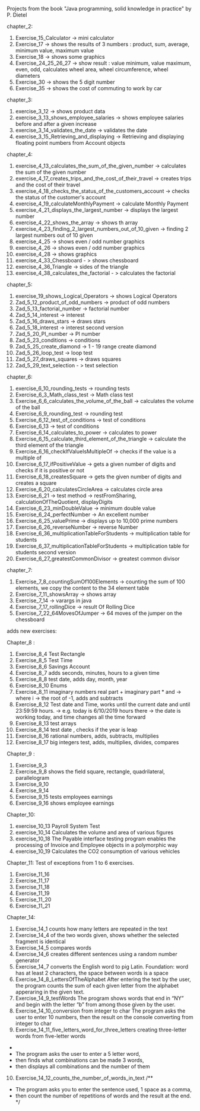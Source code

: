 Projects from the book "Java programming, solid knowledge in practice" by P. Dietel

chapter_2:
1. Exercise_15_Calculator -> mini calculator
2. Exercise_17 -> shows the results of 3 numbers : 
product,
sum,
average,
minimum value, maximum value
2. Exercise_18 -> shows some graphics
3. Exercise_24_25_26_27 -> show result :
value minimum, value maximum, even, odd, calculates wheel area, wheel circumference, wheel diameters
4. Exercise_30 -> shows the 5 digit number
5. Exercise_35 -> shows the cost of commuting to work by car

chapter_3:
1. exercise_3_12 -> shows product data
2. exercise_3_13_shows_employee_salaries -> shows employee salaries before and after a given increase
3. exercise_3_14_validates_the_date -> validates the date
4. exercise_3_15_Retrieving_and_displaying -> Retrieving and displaying floating point numbers from Account objects

chapter_4:
1. exercise_4_13_calculates_the_sum_of_the_given_number -> calculates the sum of the given number
2. exercise_4_17_creates_trips_and_the_cost_of_their_travel -> creates trips and the cost of their travel
3. exercise_4_18_checks_the_status_of_the_customers_account -> checks the status of the customer's account
4. exercise_4_19_calculateMonthlyPayment -> calculate Monthly Payment 
5. exercise_4_21_displays_the_largest_number -> displays the largest number
6. exercise_4_22_shows_the_array -> shows th array
7. exercise_4_23_finding_2_largest_numbers_out_of_10_given -> finding 2 largest numbers out of 10 given
8. exercise_4_25 -> shows even / odd number graphics
9. exercise_4_26 -> shows even / odd number graphics
10. exercise_4_28 -> shows graphics
11. exercise_4_33_Chessboard - > shows chessboard
12. exercise_4_36_Triangle -> sides of the triangle
13. exercise_4_38_calculates_the_factorial - > calculates the factorial

chapter_5:
1. exercise_19_shows_Logical_Operators -> shows Logical Operators
2. Zad_5_12_product_of_odd_numbers -> product of odd numbers
3. Zad_5_13_factorial_number -> factorial number
4. Zad_5_14_interest -> interest
5. Zad_5_16_draws_stars -> draws stars
6. Zad_5_18_interest -> interest second version
7. Zad_5_20_PI_number -> PI number
8. Zad_5_23_conditions -> conditions
10. Zad_5_25_create_diamond -> 1 - 19 range create diamond
11. Zad_5_26_loop_test -> loop test
12. Zad_5_27_draws_squares -> draws squares
13. Zad_5_29_text_selection - > text selection

chapter_6:
1. exercise_6_10_rounding_tests -> rounding tests
2. Exercise_6_3_Math_class_test -> Math class test
3. Exercise_6_6_calculates_the_volume_of_the_ball -> calculates the volume of the ball
4. Exercise_6_9_rounding_test -> rounding test
5. Exercise_6_12_test_of_conditions -> test of conditions
6. Exercise_6_13 -> test of conditions
7. Exercise_6_14_calculates_to_power -> calculates to power
8. Exercise_6_15_calculate_third_element_of_the_triangle -> calculate the third element of the triangle
9. Exercise_6_16_checkIfValueIsMultipleOf -> checks if the value is a multiple of
10. Exercise_6_17_ifPositiveValue -> gets a given number of digits and checks if it is positive or not
11. Exercise_6_18_createsSquare -> gets the given number of digits and creates a square
12. Exercise_6_20_calculatesCircleArea -> calculates circle area
13. Exercise_6_21 -> test method -> restFromSharing, calculationOfTheQuotient, displayDigits
14. Exercise_6_23_minDoubleValue -> minimum double value
15. Exercise_6_24_perfectNumber -> An excellent number
16. Exercise_6_25_valuePrime -> displays up to 10,000 prime numbers
17. Exercise_6_26_reverseNumber -> reverse Number
18. Exercise_6_36_multiplicationTableForStudents -> multiplication table for students
19. Exercise_6_37_multiplicationTableForStudents -> multiplication table for students second version
20. Exercise_6_27_greatestCommonDivisor -> greatest common divisor

chapter_7:
1. Exercise_7_8_countingSumOf100Elements -> counting the sum of 100 elements, we copy the content to the 34 element table
2. Exercise_7_11_showsArray -> shows array
3. Exercise_7_14 -> varargs in java
4. Exercise_7_17_rollingDice -> result Of Rolling Dice
5. Exercise_7_22_64MovesOfJumper -> 64 moves of the jumper on the chessboard

adds new exercises:

Chapter_8 :
1. Exercise_8_4 Test Rectangle
2. Exercise_8_5 Test Time
3. Exercise_8_6 Savings Account
4. Exercise_8_7 adds seconds, minutes, hours to a given time
5. Exercise_8_8 test date, adds day, month, year
6. Exercise_8_10 Enums
7. Exercise_8_11 imaginary numbers real part + imaginary part * and -> where i -> the root of -1, adds and subtracts
8. Exercise_8_12 Test date and Time, works until the current date and until 23:59:59 hours. -> e.g. today is 6/10/2019 hours there -> the date is working today, and time changes all the time forward
9. Exercise_8_13 test arrays
10. Exercise_8_14 test date , checks if the year is leap
11. Exercise_8_16 rational numbers, adds, subtracts, multiplies
12. Exercise_8_17 big integers test, adds, multiplies, divides, compares

Chapter_9 : 
1. Exercise_9_3
2. Exercise_9_8 shows the field square, rectangle, quadrilateral, parallelogram
3. Exercise_9_10
4. Exercise_9_14
5. Exercise_9_15 tests employees earnings
6. Exercise_9_16 shows employee earnings

Chapter_10:
1. exercise_10_13 Payroll System Test
2. exercise_10_14 Calculates the volume and area of various figures
3. exercise_10_18 The Payable interface testing program enables the processing of Invoice and Employee objects in a polymorphic way
4. exercise_10_19 Calculates the CO2 consumption of various vehicles

Chapter_11: 
Test of exceptions from 1 to 6 exercises.
1. Exercise_11_16
2. Exercise_11_17
3. Exercise_11_18
4. Exercise_11_19
5. Exercise_11_20
6. Exercise_11_21

Chapter_14:
1. Exercise_14_1 counts how many letters are repeated in the text
2. Exercise_14_4  of the two words given, shows whether the selected fragment is identical
3. Exercise_14_5 compares words  
4. Exercise_14_6 creates different sentences using a random number generator
5. Exercise_14_7 converts the English word to pig Latin. Foundation: word has at least 2 characters, the space between words is a space
6. Exercise_14_8_LettersOfTheAlphabet
After entering the text by the user, the program counts the sum of each given letter from the alphabet apperaring in the given text.
7. Exercise_14_9_testWords
The program shows words that end in “NY” and begin with the letter “b” from among those given by the user.
8. Exercise_14_10_conversion from integer to char
The program asks the user to enter 10 numbers, then the result on the console converting from integer to char
9. Exercise_14_11_five_letters_word_for_three_letters
creating three-letter words from five-letter words
*
* The program asks the user to enter a 5 letter word,
* then finds what combinations can be made 3 words,
* then displays all combinations and the number of them
10. Exercise_14_12_counts_the_number_of_words_in_text
/**
 * The program asks you to enter the sentence used, 1 space as a comma,
 * then count the number of repetitions of words and the result at the end.
 */
